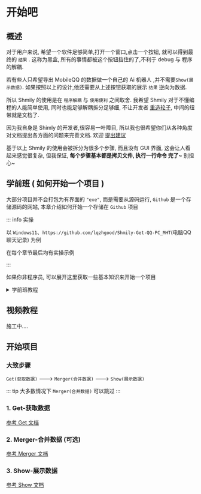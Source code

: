 # 开始吧

## 概述

对于用户来说, 希望一个软件足够简单,打开一个窗口,点击一个按钮, 就可以得到最终的 `结果` . 这称为黑盒, 所有的事情都被这个按钮挡住的了,不利于 debug 与 程序的解耦.

若有些人只希望导出 MobileQQ 的数据做一个自己的 Ai 机器人 ,并不需要`Show(展示数据)`. 如果按照以上的设计,他还需要从上述按钮获取的展示 `结果` 逆向为数据.

所以 Shmily 的使用是在 `程序解耦` 与 `使用便利` 之间取舍. 我希望 Shmily 对于不懂编程的人能简单使用, 同时也能足够解耦拆分足够细, 不让开发者 [重造轮子](https://baike.baidu.com/item/%E9%87%8D%E9%80%A0%E8%BD%AE%E5%AD%90/16837040), 中间的纽带就是文档了.

因为我自身是 Shimly 的开发者,很容易一叶障目, 所以我也很希望你们从各种角度对文档提出各方面的问题来完善文档. 欢迎 [提出建议](https://github.com/lqzhgood/Shmily/issues/new)

基于以上 Shmily 的使用会被拆分为很多个步骤, 而且没有 GUI 界面, 这会让人看起来感觉很复杂, 但我保证, <b>每个步骤基本都是拷贝文件, 执行一行命令 完了~</b> 别担心~


## 学前班 ( 如何开始一个项目 )

大部分项目并不会打包为有界面的 `"exe"`, 而是需要从源码运行, `Github` 是一个存储源码的网站, 本章介绍如何开始一个存储在 `Github` 项目


::: info 实操

以 `Windows11`、`https://github.com/lqzhgood/Shmily-Get-QQ-PC_MHT`(电脑QQ聊天记录) 为例

在每个章节最后均有实操示例

:::

如果你非程序员, 可以展开这里获取一些基本知识来开始一个项目

<details>
  <summary>学前班教程</summary>



### 1. 下载源码


在 Github 项目中, 点击下图中 `Download ZIP` 即可下载当前项目源码
![down repo](./assets/down_repo.png)


::: info 实操

打开 `https://github.com/lqzhgood/Shmily-Get-QQ-PC_MHT` 并下载 <br />
下载后解压缩 `Shmily-Get-QQ-PC_MHT-main.zip` 到 `D:\Shmily-Get-QQ-PC_MHT-main`

:::


### 2. 安装项目运行时环境


::: tip 什么是运行时环境?

顾名思义: 运行这个 "东西" 所需要的 "环境"


例如你有一个 `风景.mp4` 的视频, 如果你要播放出来, 那么你需要一个 `视频播放器` <br />
那么运行 `风景.mp4` 所需要环境就是 `视频播放器`

下载的 `源码` 也需要对应的 `(运行时)环境`

:::

项目的源码可能是由不同 `编程语言` 书写的, 相应的 `编程语言` 需要对应的 `运行时`, 如 `C++源代码` 需要 `C++运行时`,  `Java源代码` 需要 `Java运行时`


#### 2.1 如何判断项目的 `编程语言`

##### 2.1.1 按照项目的特征(推荐)

|  编程语言   | 特征  |
|  ----  | ----  |
| nodejs  | [有 `package.json` 文件, 或大量 `.js` `.ts` 后缀文件](../setup-runtime/assets/is-nodejs.png)  |
| python  | [有 `requirements.txt` 文件, 或大量 `.py` 后缀文件](../setup-runtime/assets/is-python.png) |
| java  | [大量 `.java` 后缀文件](../setup-runtime/assets/is-java.png) |

##### 2.1.2 `Github` 会自动标注主要语言(并不准确)

![what-languages](./assets/what-languages.png)

#### 2.2 根据 `编程语言` 安装对应的 `运行时`

|  编程语言   | 安装`运行时`  |
|  ----  | ----  |
| nodejs  | [教程](../setup-runtime/nodejs.md)  |
| python  | [教程](../setup-runtime/python.md)  |
| java  | [教程](../setup-runtime/java.md)  |
| php  | [教程](../setup-runtime/php.md)  |
| docker  | [教程](../setup-runtime/docker.md)  |


::: info 实操
打开 `D:\Shmily-Get-QQ-PC_MHT-main`, 项目中有 `package.json` 文件, 所以这是一个 `nodejs` 项目 <br />
按照 [nodejs 教程](../setup-runtime/nodejs.md), <br />
下载 Windows 平台 `https://nodejs.org/dist/v18.18.2/node-v18.18.2-x64.msi` 并安装 <br />
在项目目录 `D:\Shmily-Get-QQ-PC_MHT-main` 执行 `npm i` 安装依赖 <br />
:::



### 3. 使用

参照具体项目中的文档继续

::: info 实操
打开 `https://github.com/lqzhgood/Shmily-Get-QQ-PC_MHT`, 参照项目文档中的 <b>使用</b> 部分

0. 安装 node 环境
    > 上述 2.2 已经安装
1. 安装 php 环境
    > 参照2.2 安装 php 环境
2. 导出的 .mht 文件放入 input
    > 从 PC QQ 的聊天管理器中导出 `.mht` 格式的聊天记录, 并放入 `input` 文件夹(如没有则新建)

    ```
    // 文件夹结构

    -\
      - node_modules
      - input       <--- 如果没有这个文件夹则新建
        - xxx.mht   <--- 放到这里
      - index.js
      - package.json
      - README.md
    ```
3. 修改 `config.js`
    > 打开 `config.js` 按照里面的说明和示例进行修改
4. 执行 npm run build
   > 在项目目录中打开 `命令提示符`
   ![open_cmd](../setup-runtime/assets/open_cmd.png)
   然后运行 `npm run build` (确保是当前项目目录下 D:\Shmily-Get-QQ-PC_MHT-main)
   ![cmd_run](../setup-runtime/assets/cmd_run.png)
5. 复制 merger 里的文件到 \dist\data\
6. dist 获取 数据文件 和 资源文件

    ```
    // 文件夹结构

    -\
      - node_modules
      - input
        - xxx.mht
      - dist
        - data                              <-- 数据文件(夹)
            - qq-pc
        - QQ_PC_MHT-12345678-20230101.json  <-- 资源文件
        - ...                               <-- 其他过程文件及日志
      - index.js
      - package.json
      - README.md
    ```
:::

### 4. 其他说明
以上是一个 `Github` 项目运行的完整流程

以通过 `Shmily` 导出 `电脑QQ聊天记录` 为例, 至少需要运行两个 `Github` 项目,

1. Get 获取数据, https://github.com/lqzhgood/Shmily-Get-QQ-PC_MHT
    > 得到 `数据文件(data)` 和  `资源文件(QQ_PC_MHT-12345678-20230101.json)`
2. Show 显示数据, https://github.com/lqzhgood/Shmily-Show/
    > 使用 Get 得到的 "文件" 生成最后的 "显示" 结果

你可通过多个 `Get` 获取多个 "文件", 同时导入 `Show` 获得集中 "显示" 结果

</details>


## 视频教程

施工中....


## 开始项目


###  大致步骤

`Get(获取数据)` ---> `Merger(合并数据)` ---> `Show(展示数据)`

::: tip
大多数情况下 `Merger(合并数据)` 可以跳过
:::


### 1. Get-获取数据

[参考 Get 文档](./get.md)

### 2. Merger-合并数据 (可选)

[参考 Merger 文档](./merger.md)

### 3. Show-展示数据

[参考 Show 文档](./show.md)
